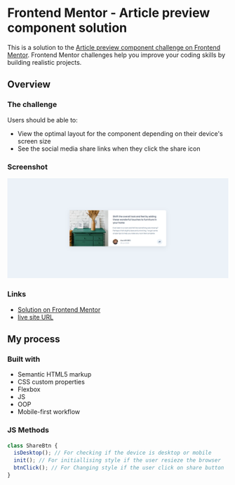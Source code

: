 # Frontend Mentor - Article preview component solution

This is a solution to the [Article preview component challenge on Frontend Mentor](https://www.frontendmentor.io/challenges/article-preview-component-dYBN_pYFT). Frontend Mentor challenges help you improve your coding skills by building realistic projects. 

## Overview

### The challenge

Users should be able to:

- View the optimal layout for the component depending on their device's screen size
- See the social media share links when they click the share icon

### Screenshot

![](/assets/images/screenshot.png)

### Links

- [Solution on Frontend Mentor](https://www.frontendmentor.io/solutions/article-preview-component-FcF3Q-f5OK)
- [live site URL](https://alaa-mekibes.github.io/article-preview-component-frontend-mentor)

## My process

### Built with

- Semantic HTML5 markup
- CSS custom properties
- Flexbox
- JS
- OOP
- Mobile-first workflow

### JS Methods

```js
class ShareBtn {
  isDesktop(); // For checking if the device is desktop or mobile
  init(); // For initiallising style if the user resieze the browser
  btnClick(); // For Changing style if the user click on share button
}
```